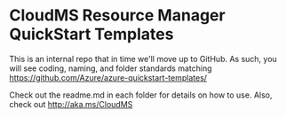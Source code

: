 # CloudMS Resource Manager QuickStart Templates

This is an internal repo that in time we'll move up to GitHub.  As such, you will see coding, naming, and folder standards matching https://github.com/Azure/azure-quickstart-templates/ 

Check out the readme.md in each folder for details on how to use.  Also, check out http://aka.ms/CloudMS
